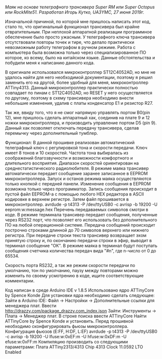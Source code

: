 *Маяк на основе телеграфного трансивера Super RM или Super Octopus или RockMite51. 
Разработал Игорь Кутко, UA3YMC, 27 июня 2019г.*

Изначальной причиной, по которой мне пришлось написать этот код, стало то, 
что оригинальный функционал трансивера был крайне отвратительным.
При неплохой аппаратной реализации программное обеспечение было просто ужасным.
У телеграфного ключа трансивера отсутствовали повторы точек и тире, что делало практически невозможным работу 
телеграфом в ручном режиме. Работа с компьютера была возможна только через специализированное ПО которое, 
ко всему, было на китайском языке. Данные обстоятельства и побудили меня к написанию данного кода.

В оригинале использовался микроконтроллер ST12C4052AD, но мне не удалось найти для него
необходимой документации, поэтому я решил заменить его на другой, более удобный для меня, микроконтроллер ATTiny4313.
Данный микроконтроллер практически полностью совпадает по пинам с ST12C4052AD, но RESET у него 
осуществляется по другому, поэтому в схему трансивера необходимо внести небольшие изменения, 
удалив с платы конденсатор Е1 и резистор R27.

Так же, ввиду того, что я не смог напрямую управлять портом B0(pin 12), мне пришлось сделать
аппаратный хак, соединив на плате 9 и 12 ножки микроконтроллера, и производить управление портом D5 (pin 9).
Данный хак позволяет отключать передачу трансивера, сделав перемычку через дополнительный тумблер.

Функционал:
В данной прошивке реализован автоматический телеграфный ключ с регулировкой тона и скорости передачи.
Ключ имеет 8 тонов и 10 скоростей. Частота тона выбиралась из соображений благозвучности и возможности 
комфортного и длительного восприятия. Диапазон скоростей ориентирован на среднестатистического радиолюбителя.
В режиме маяка трансивер автоматически передает сообщение заранее записанное в EEPROM микроконтроллера.
Запуск и останов режима маяка осуществляются только кнопкой с передней панели. Изменение сообщения в EEPROM 
возможна только через программатор. Запись сообщения происходит в пустой файл EEPROM-а с помощью любого HEX редактора
в ASCII кодировке в верхнем регистре. Затем файл прошивается в микроконтроллер.
avrdude -p t4313 -P /dev/ttyUSB0 -c avrisp -b 19200 -U eeprom:w:message.hex
Перечень передаваемых символов смотри в коде.
В режиме терминала трансивер передает сообщения, полученные через RS232 порт, что позволяет его использовать без 
дополнительного ПО на любой операционной системе. Передача сообщений происходит построчно строками длинной до 70 символов 
верхнего или нижнего регистра. При передаче строки текста трансивер возвращает эхом принятую строку и, по окончанию передачи строки
в эфир, выводит в терминал сообщение "ОК". В режиме маяка в терминал будут поступать сообщения счетчика количества передач
вида "#n", где n-число от 0 до 65534.

Скорость порта RS232, а так же режим скорости передачи по умолчанию, тон по умолчанию, паузу между повторами можно изменить по 
своему усмотрению в коде, ищите соответствующие комментарии.

Код написан в среде Arduino IDE v 1.8.5
Использовано ядро ATTinyCore by Spence Konde
Для установки ядра необходимо сделать следующее:
Зайти в Arduino IDE: Файл -> Настройки -> Дополнительные ссылки для менеджера плат. 
Ввести http://drazzy.com/package_drazzy.com_index.json
Зайти: Инструменты -> Плата -> Менеджер плат. В строке поиска ввести ATTinyCore
Найти ATTinyCore by Spence Konde и установить.
Перед прошивкой необходимо сконфигурировать фьюзы микроконтроллера.
Конфигурация фьюзов (E:FF, H:DF, L:EF)
avrdude -p t4313 -P /dev/ttyUSB0 -c avrisp -b 19200 -U lfuse:w:0xEF:m  -U hfuse:w:0xDF:m  -U efuse:w:0xFF:m
Компиляцию производить со следующими параметрами:
Плата 	ATTiny2313/4313
Chip 	4313
Clock 	11.0592
LTO 	Enabled

